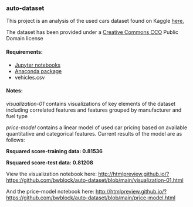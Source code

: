 ### auto-dataset

This project is an analysis of the used cars dataset found on Kaggle <a href="https://www.kaggle.com/austinreese/craigslist-carstrucks-data"> here.</a>

The dataset has been provided under a <a href="https://creativecommons.org/publicdomain/zero/1.0/">Creative Commons CCO</a> Public Domain license

#### Requirements:

- <a href="https://jupyter.org/"> Jupyter notebooks </a>
- <a href="https://www.anaconda.com/"> Anaconda package</a>
- vehicles.csv

#### Notes:

<i>visualization-01</i> contains visualizations of key elements of the dataset including correlated features and features grouped by manufacturer and fuel type

<i>price-model</i> contains a linear model of used car pricing based on available quantitative and categorical features. Current results of the model are as follows:

<b>Rsquared score-training data:  0.81536</b>

<b>Rsquared score-test data:  0.81208</b>

View the visualization notebook here:  http://htmlpreview.github.io/?https://github.com/bwblock/auto-dataset/blob/main/visualization-01.html

And the price-model notebook here: http://htmlpreview.github.io/?https://github.com/bwblock/auto-dataset/blob/main/price-model.html